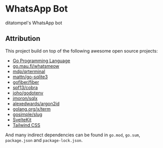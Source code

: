 # WhatsApp Bot

ditatompel's WhatsApp bot

## Attribution

This project build on top of the following awesome open source projects:

-   [Go Programming Language](https://go.dev/)
-   [go.mau.fi/whatsmeow](https://github.com/tulir/whatsmeow/)
-   [mdp/qrterminal](https://github.com/mdp/qrterminal)
-   [mattn/go-sqlite3](https://github.com/mattn/go-sqlite3)
-   [gofiber/fiber](https://github.com/gofiber/fiber)
-   [spf13/cobra](https://github.com/spf13/cobra)
-   [joho/godotenv](https://github.com/joho/godotenv)
-   [jmoron/sqlx](https://github.com/jmoiron/sqlx)
-   [alexedwards/argon2id](https://github.com/alexedwards/argon2id)
-   [golang.org/x/term](https://pkg.go.dev/golang.org/x/term)
-   [gosimple/slug](https://github.com/gosimple/slug)
-   [SvelteKit](https://kit.svelte.dev/)
-   [Tailwind CSS](https://tailwindcss.com/)

And many indirect dependencies can be found in `go.mod`, `go.sum`, `package.json` and `package-lock.json`.

